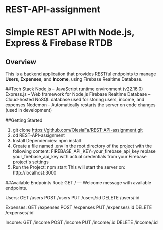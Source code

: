 # REST-API-assignment
# Simple REST API with Node.js, Express & Firebase RTDB

## Overview
This is a backend application that provides RESTful endpoints to manage **Users**, **Expenses**, and **Income**, using Firebase Realtime Database.

##Tech Stack
Node.js – JavaScript runtime environment (v22.16.0)
Express.js – Web framework for Node.js
Firebase Realtime Database – Cloud-hosted NoSQL database used for storing users, income, and expenses
Nodemon – Automatically restarts the server on code changes (used in development)

##Getting Started
1. git clone https://github.com/OlesiaFa/REST-API-assignment.git
2. cd REST-API-assignment
3. Install Dependencies:
 npm install
4. Create a file named .env in the root directory of the project with the following content:
   FIREBASE_API_KEY=your_firebase_api_key
replase your_firebase_api_key with actual credentials from your Firebase project's settings
5. Run the Project:
npm start 
 This will start the server on:
http://localhost:3000

##Available Endpoints
Root:
  GET / — Welcome message with available endpoints.

Users:
GET /users
POST /users
PUT /users/:id
DELETE /users/:id

Expenses:
GET /expenses
POST /expenses
PUT /expenses/:id
DELETE /expenses/:id

Income:
GET /income
POST /income
PUT /income/:id
DELETE /income/:id

